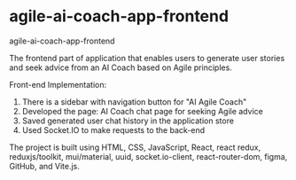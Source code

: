 # agile-ai-coach-app-frontend
agile-ai-coach-app-frontend

The frontend part of application that enables users to generate user stories and seek advice from an AI Coach based on Agile principles. 

Front-end Implementation:
1. There is a sidebar with navigation button for "AI Agile Coach"
2. Developed the page: AI Coach chat page for seeking Agile advice
3. Saved generated user chat history in the application store
4. Used Socket.IO to make requests to the back-end

The project is built using HTML, CSS, JavaScript, React, react redux, reduxjs/toolkit, mui/material, uuid, socket.io-client, react-router-dom, figma, GitHub, and Vite.js.
